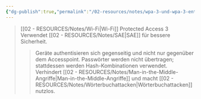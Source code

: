 ```yaml
---
{"dg-publish":true,"permalink":"/02-resources/notes/wpa-3-und-wpa-3-enterprise/","tags":["informatik/netzwerk/wifi","kryptografie/wifi","sicherheit/it-sicherheit"],"noteIcon":"","updated":"2025-10-29T12:59:11.482+01:00"}
---
```


> [[02 - RESOURCES/Notes/Wi-Fi\|Wi-Fi]] Protected Access 3 Verwendet [[02 - RESOURCES/Notes/SAE\|SAE]] für bessere Sicherheit.
> 
> > Geräte authentisieren sich gegenseitig und nicht nur gegenüber dem Accesspoint. Passwörter werden nicht übertragen; stattdessen werden Hash-Kombinationen verwendet. Verhindert [[02 - RESOURCES/Notes/Man-in-the-Middle-Angriffe\|Man-in-the-Middle-Angriffe]] und macht [[02 - RESOURCES/Notes/Wörterbuchattacken\|Wörterbuchattacken]] nutzlos.